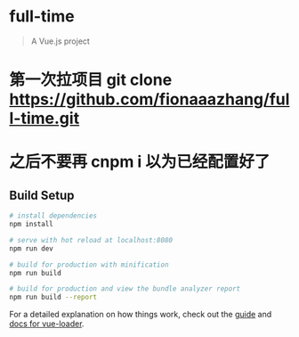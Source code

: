 # full-time

> A Vue.js project

# 第一次拉项目 git clone https://github.com/fionaaazhang/full-time.git
# 之后不要再 cnpm i 以为已经配置好了

## Build Setup

``` bash
# install dependencies
npm install

# serve with hot reload at localhost:8080
npm run dev

# build for production with minification
npm run build

# build for production and view the bundle analyzer report
npm run build --report
```


For a detailed explanation on how things work, check out the [guide](http://vuejs-templates.github.io/webpack/) and [docs for vue-loader](http://vuejs.github.io/vue-loader).
